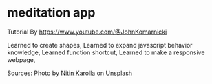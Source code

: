 # meditation app
 
 Tutorial By  https://www.youtube.com/@JohnKomarnicki

 Learned to create shapes, 
 Learned to expand javascript behavior knowledge, 
 Learned function shortcut, 
 Learned to make a responsive webpage, 


 Sources: Photo by <a href="https://unsplash.com/@nitinreddyk?utm_source=unsplash&utm_medium=referral&utm_content=creditCopyText">Nitin Karolla</a> on <a href="https://unsplash.com/photos/o78ytg6LbJc?utm_source=unsplash&utm_medium=referral&utm_content=creditCopyText">Unsplash</a>
  
